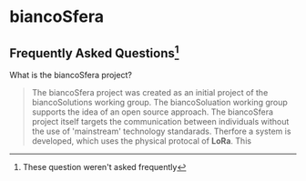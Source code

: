 # biancoSfera
## Frequently Asked Questions[^1]
What is the biancoSfera project?
> The biancoSfera project was created as an initial project of the biancoSolutions working group. The biancoSoluation working group supports the idea of an open source approach. The biancoSfera project itself targets the communication between individuals without the use of 'mainstream' technology standarads. Therfore a system is developed, which uses the physical protocal of __LoRa__. This

[^1]: These question weren't asked frequently

